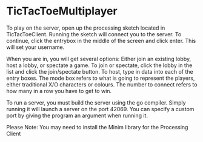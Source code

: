 # TicTacToeMultiplayer
 
To play on the server, open up the processing sketch located in TicTacToeClient. Running the sketch will connect you to the server. To continue, click the entrybox in the middle of the screen and click enter. This will set your username.

When you are in, you will get several options: Either join an existing lobby, host a lobby, or spectate a game. To join or spectate, click the lobby in the list and click the join/spectate button. To host, type in data into each of the entry boxes. The mode box refers to what is going to represent the players, either traditional X/O characters or colours. The number to connect refers to how many in a row you have to get to win.

To run a server, you must build the server using the go compiler. Simply running it will launch a server on the port 42069. You can specify a custom port by giving the program an argument when running it.

Please Note: You may need to install the Minim library for the Processing Client
